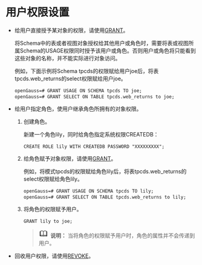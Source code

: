 # 用户权限设置

-   给用户直接授予某对象的权限，请使用[GRANT](GRANT.md)。

    将Schema中的表或者视图对象授权给其他用户或角色时，需要将表或视图所属Schema的USAGE权限同时授予该用户或角色。否则用户或角色将只能看到这些对象的名称，并不能实际进行对象访问。

    例如，下面示例将Schema tpcds的权限赋给用户joe后，将表tpcds.web\_returns的select权限赋给用户joe。

    ```
    openGauss=# GRANT USAGE ON SCHEMA tpcds TO joe;
    openGauss=# GRANT SELECT ON TABLE tpcds.web_returns to joe;
    ```

-   给用户指定角色，使用户继承角色所拥有的对象权限。
    1.  创建角色。

        新建一个角色lily，同时给角色指定系统权限CREATEDB：

        ```
        CREATE ROLE lily WITH CREATEDB PASSWORD "XXXXXXXXX";
        ```

    2.  给角色赋予对象权限，请使用[GRANT](GRANT.md)。

        例如，将模式tpcds的权限赋给角色lily后，将表tpcds.web\_returns的select权限赋给角色lily。

        ```
        openGauss=# GRANT USAGE ON SCHEMA tpcds TO lily;
        openGauss=# GRANT SELECT ON TABLE tpcds.web_returns to lily;
        ```

    3.  将角色的权限赋予用户。

        ```
        GRANT lily to joe;
        ```

        >![](public_sys-resources/icon-note.png) **说明：**
        >当将角色的权限赋予用户时，角色的属性并不会传递到用户。


-   回收用户权限，请使用[REVOKE](REVOKE.md)。
